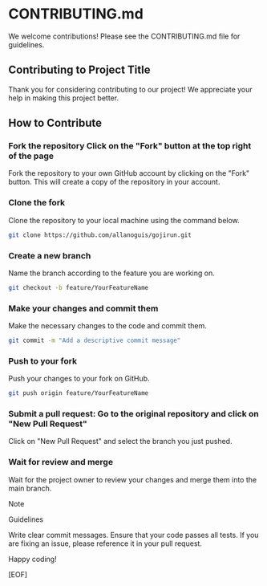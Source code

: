 # CONTRIBUTING.md

We welcome contributions! Please see the CONTRIBUTING.md file for guidelines.

## Contributing to Project Title

Thank you for considering contributing to our project! We appreciate your help in making this project better.

## How to Contribute

### **Fork the repository** Click on the "Fork" button at the top right of the page

Fork the repository to your own GitHub account by clicking on the "Fork" button. This will create a copy of the repository in your account.

### **Clone the  fork**

Clone the repository to your local machine using the command below.

```bash
git clone https://github.com/allanoguis/gojirun.git
```

### **Create a new branch**

Name the branch according to the feature you are working on.

```bash
git checkout -b feature/YourFeatureName
```

### **Make your changes and commit them**

Make the necessary changes to the code and commit them.

```bash
git commit -m "Add a descriptive commit message"
```

### **Push to your fork**

Push your changes to your fork on GitHub.

```bash
git push origin feature/YourFeatureName
```

### **Submit a pull request: Go to the original repository and click on "New Pull Request"**

Click on "New Pull Request" and select the branch you just pushed.

### **Wait for review and merge**

Wait for the project owner to review your changes and merge them into the main branch.

> [!NOTE]
> Guidelines
>
> Write clear commit messages.
> Ensure that your code passes all tests.
> If you are fixing an issue, please reference it in your pull request.

Happy coding!

[EOF]
